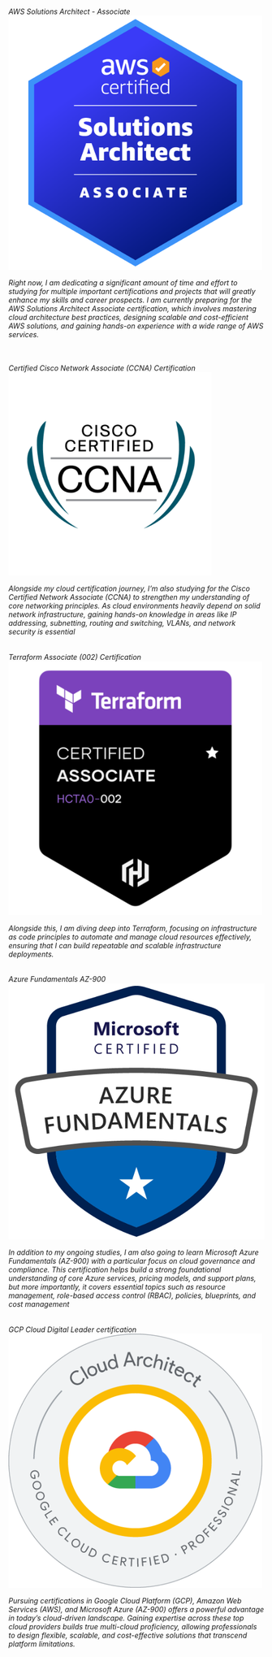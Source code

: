 <h6> AWS Solutions Architect - Associate
<img src="/assets/images/AWS SAA.png"  width="500"/> <br>
<p>Right now, I am dedicating a significant amount of time and effort to studying for multiple important certifications and projects that will greatly enhance my skills and career prospects. I am currently preparing for the AWS Solutions Architect Associate certification, which involves mastering cloud architecture best practices, designing scalable and cost-efficient AWS solutions, and gaining hands-on experience with a wide range of AWS services.
<br>
<br>
<h6> Certified Cisco Network Associate (CCNA) Certification
<img src="/assets/images/CCNA.png"  width="400"/> <br>
<p> Alongside my cloud certification journey, I’m also studying for the Cisco Certified Network Associate (CCNA) to strengthen my understanding of core networking principles. As cloud environments heavily depend on solid network infrastructure, gaining hands-on knowledge in areas like IP addressing, subnetting, routing and switching, VLANs, and network security is essential
<h6> Terraform Associate (002) Certification
<img src="/assets/images/Terraform.png"  width="500"/> <br>
<p> Alongside this, I am diving deep into Terraform, focusing on infrastructure as code principles to automate and manage cloud resources effectively, ensuring that I can build repeatable and scalable infrastructure deployments.
<h6> Azure Fundamentals AZ-900
<img src="/assets/images/AZ-900.png"  width="550"/> <br>
<p> In addition to my ongoing studies, I am also going to learn Microsoft Azure Fundamentals (AZ-900) with a particular focus on cloud governance and compliance. This certification helps build a strong foundational understanding of core Azure services, pricing models, and support plans, but more importantly, it covers essential topics such as resource management, role-based access control (RBAC), policies, blueprints, and cost management
<h6> GCP Cloud Digital Leader certification
<img src="/assets/images/GCP.png"  width="500"/> <br>
<p> Pursuing certifications in Google Cloud Platform (GCP), Amazon Web Services (AWS), and Microsoft Azure (AZ-900) offers a powerful advantage in today’s cloud-driven landscape. Gaining expertise across these top cloud providers builds true multi-cloud proficiency, allowing professionals to design flexible, scalable, and cost-effective solutions that transcend platform limitations.